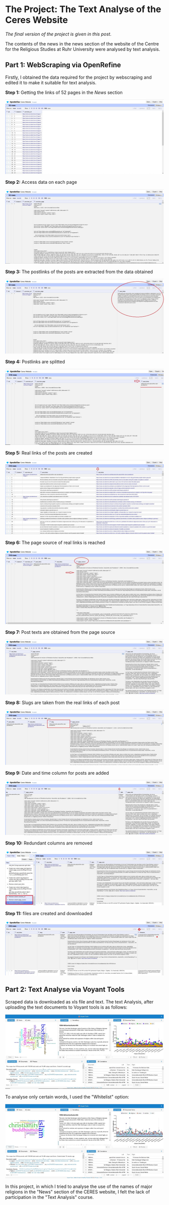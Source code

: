 # The Project: The Text Analyse of the Ceres Website

_The final version of the project is given in this post._

The contents of the news in the news section of the website of the Centre for the Religious Studies at Ruhr University were analysed by text analysis.
## Part 1: WebScraping via OpenRefine
Firstly, I obtained the data required for the project by webscraping and edited it to make it suitable for text analysis.

**Step 1:**   Getting the links of 52 pages in the _News_ section

![Step1](https://github.com/eoztrk61/eoztrk61.github.io/blob/main/assets/Step_1.jpg?raw=true)


**Step 2:**   Access data on each page

![Step2](https://github.com/eoztrk61/eoztrk61.github.io/blob/main/assets/Step_2.jpg?raw=true)


**Step 3:**   The postlinks of the posts are extracted from the data obtained

![Step3](https://github.com/eoztrk61/eoztrk61.github.io/blob/main/assets/Step_3.jpg?raw=true)


**Step 4:**   Postlinks are splitted

![Step4](https://github.com/eoztrk61/eoztrk61.github.io/blob/main/assets/Step_4.jpg?raw=true)


**Step 5:**   Real links of the posts are created 

![Step5](https://github.com/eoztrk61/eoztrk61.github.io/blob/main/assets/Step_5.jpg?raw=true)


**Step 6:**   The page source of real links is reached

![Step6](https://github.com/eoztrk61/eoztrk61.github.io/blob/main/assets/Step_6.jpg?raw=true)


**Step 7:**   Post texts are obtained from the page source

![Step7](https://github.com/eoztrk61/eoztrk61.github.io/blob/main/assets/Step_7.jpg?raw=true)


**Step 8:**   Slugs are taken from the real links of each post 

![Step8](https://github.com/eoztrk61/eoztrk61.github.io/blob/main/assets/Step_8.jpg?raw=true)


**Step 9:**   Date and time column for posts are added  

![Step9](https://github.com/eoztrk61/eoztrk61.github.io/blob/main/assets/Step_9.jpg?raw=true)


**Step 10:**   Redundant columns are removed 

![Step10](https://github.com/eoztrk61/eoztrk61.github.io/blob/main/assets/Step_10.jpg?raw=true)


**Step 11:**   files are created and downloaded

![Step11](https://github.com/eoztrk61/eoztrk61.github.io/blob/main/assets/Step_11.jpg?raw=true)


## Part 2: Text Analyse via Voyant Tools 
Scraped data is downloaded as xls file and text.
The text Analysis, after uploading the text documents to Voyant tools is as follows:

![Text1](https://github.com/eoztrk61/eoztrk61.github.io/blob/main/assets/Text-1.jpg?raw=true)

To analyse only certain words, I used the "Whitelist" option:

![text2](https://github.com/eoztrk61/eoztrk61.github.io/blob/main/assets/text-2.jpg?raw=true)

In this project, in which I tried to analyse the use of the names of major religions in the "News" section of the CERES website, I felt the lack of participation in the "Text Analysis" course. 
